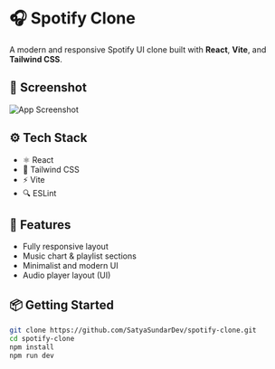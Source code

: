 # 🎧 Spotify Clone

A modern and responsive Spotify UI clone built with **React**, **Vite**, and **Tailwind CSS**.

## 📸 Screenshot

![App Screenshot](./screenshot.png)

## ⚙️ Tech Stack

- ⚛️ React
- 🎨 Tailwind CSS
- ⚡ Vite
- 🔍 ESLint

## 🚀 Features

- Fully responsive layout
- Music chart & playlist sections
- Minimalist and modern UI
- Audio player layout (UI)

## 📦 Getting Started

```bash
git clone https://github.com/SatyaSundarDev/spotify-clone.git
cd spotify-clone
npm install
npm run dev
